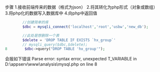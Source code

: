 步骤
1.接收前端传来的数据（格式为json）
2.将其转化为php形式（对象或数组）
3.将php化的数据写入数据库中
4.向php中返回值
```php
        //创建简单的库
        $dbc = mysqli_connect('localhost','root','usbw','new_db');

        //此处是想删除一个表 
        $delete = 'DROP TABLE IF EXISTS `hx_group`'
        // mysqli_query($dbc,$delete);
8        $dbc->query("DROP TABLE 'hx_group'");
```

会报如下错误
Parse error: syntax error, unexpected T_VARIABLE in D:\appserv\www\analysis\mysql.php on line 8
